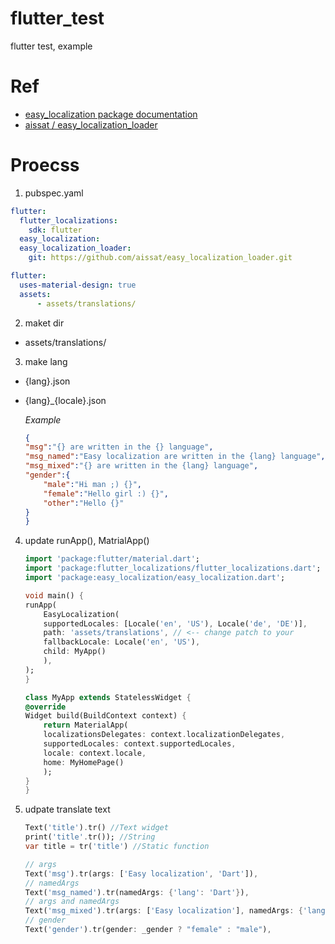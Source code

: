 # flutter_test
 flutter test, example

# Ref
- [easy_localization package documentation](https://pub.dev/documentation/easy_localization/latest/)
- [aissat / easy_localization_loader](https://github.com/aissat/easy_localization_loader)

# Proecss
1. pubspec.yaml
```yaml
flutter:
  flutter_localizations:
    sdk: flutter
  easy_localization:
  easy_localization_loader:
    git: https://github.com/aissat/easy_localization_loader.git

flutter:
  uses-material-design: true
  assets:
      - assets/translations/
```
2. maket dir
-   assets/translations/
3. make lang
- {lang}.json
- {lang}_{locale}.json

    *Example*
    ```json
    {
    "msg":"{} are written in the {} language",
    "msg_named":"Easy localization are written in the {lang} language",
    "msg_mixed":"{} are written in the {lang} language",
    "gender":{
        "male":"Hi man ;) {}",
        "female":"Hello girl :) {}",
        "other":"Hello {}"
    }
    }
    ```
4. update runApp(), MatrialApp()
    ```dart
    import 'package:flutter/material.dart';
    import 'package:flutter_localizations/flutter_localizations.dart';
    import 'package:easy_localization/easy_localization.dart';

    void main() {
    runApp(
        EasyLocalization(
        supportedLocales: [Locale('en', 'US'), Locale('de', 'DE')],
        path: 'assets/translations', // <-- change patch to your
        fallbackLocale: Locale('en', 'US'),
        child: MyApp()
        ),
    );
    }

    class MyApp extends StatelessWidget {
    @override
    Widget build(BuildContext context) {
        return MaterialApp(
        localizationsDelegates: context.localizationDelegates,
        supportedLocales: context.supportedLocales,
        locale: context.locale,
        home: MyHomePage()
        );
    }
    }
    ```
6. udpate translate text
    ```dart
    Text('title').tr() //Text widget
    print('title'.tr()); //String
    var title = tr('title') //Static function

    // args
    Text('msg').tr(args: ['Easy localization', 'Dart']),
    // namedArgs
    Text('msg_named').tr(namedArgs: {'lang': 'Dart'}),
    // args and namedArgs
    Text('msg_mixed').tr(args: ['Easy localization'], namedArgs: {'lang': 'Dart'}),
    // gender
    Text('gender').tr(gender: _gender ? "female" : "male"),
    ```